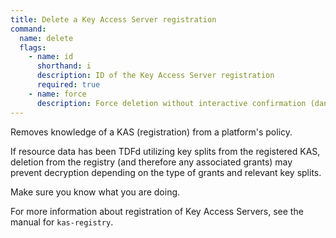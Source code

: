 ```yaml
---
title: Delete a Key Access Server registration
command:
  name: delete
  flags:
    - name: id
      shorthand: i
      description: ID of the Key Access Server registration
      required: true
    - name: force
      description: Force deletion without interactive confirmation (dangerous)
---
```


Removes knowledge of a KAS (registration) from a platform's policy.

If resource data has been TDFd utilizing key splits from the registered KAS, deletion from
the registry (and therefore any associated grants) may prevent decryption depending on the
type of grants and relevant key splits.

Make sure you know what you are doing.

For more information about registration of Key Access Servers, see the manual for `kas-registry`.
